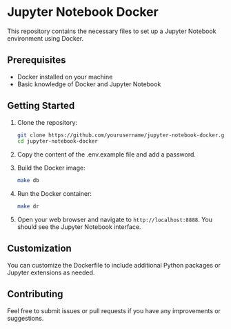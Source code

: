 # Jupyter Notebook Docker

This repository contains the necessary files to set up a Jupyter Notebook environment using Docker.

## Prerequisites

- Docker installed on your machine
- Basic knowledge of Docker and Jupyter Notebook

## Getting Started

1. Clone the repository:
    ```sh
    git clone https://github.com/yourusername/jupyter-notebook-docker.git
    cd jupyter-notebook-docker
    ```

2. Copy the content of the .env.example file and add a password.

3. Build the Docker image:
    ```sh
    make db
    ```

4. Run the Docker container:
    ```sh
    make dr
    ```

5. Open your web browser and navigate to `http://localhost:8888`. You should see the Jupyter Notebook interface.

## Customization

You can customize the Dockerfile to include additional Python packages or Jupyter extensions as needed.

## Contributing

Feel free to submit issues or pull requests if you have any improvements or suggestions.